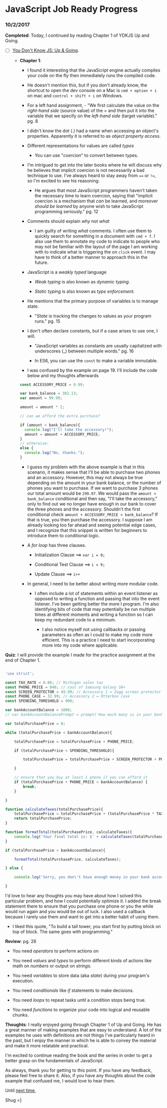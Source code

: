 # JavaScript Job Ready Progress

### 10/2/2017

**Completed**: Today, I continued by reading Chapter 1 of YDKJS Up and Going.

- [ ] [You Don't Know JS: Up & Going](https://github.com/getify/You-Dont-Know-JS/blob/master/up%20&%20going/README.md#you-dont-know-js-up--going).

  - **Chapter 1**:

    - I found it interesting that the JavaScript engine actually compiles your code on the fly then immediately runs the compiled code.

    - He doesn't mention this, but if you don't already know, the shortcut to open the dev console on a Mac is `cmd + option + i` on mac and `control + shift + i` on Windows.

    - For a left hand assignment, - "We first calculate the value on the *right-hand side* (source value) of the = and then put it into the variable that we specify on the *left-hand side* (target variable)." pg. 8

    - I didn't know the dot (.) had a name when accessing an object's properties. Apparently it is referred to as *object property access*.

    - Different representations for values are called *types*

      - You can use "*coercion*" to convert between types.

    - I'm intrigued to get into the later books where he will discuss why he believes that implicit coercion is not necessarily a bad technique to use. I've always heard to stay away from `==` or `!=`, so I'm excited to see his reasoning.

      - He argues that most JavaScript programmers haven't taken the necessary time to learn coercion, saying that "implicit coercion is a mechanism that *can* be learned, and moreover *should be learned* by anyone wish to take JavaScript programming seriously." pg. 12

    - Comments should explain *why* not *what*

      - I am guilty of writing *what* comments. I often use them to quickly search for something in a document with `cmd + f`. I also use them to annotate my code to indicate to people who may not be familiar with the layout of the page I am working with to indicate what is triggering the on `click` event. I may have to think of a better manner to approach this in the future.

    - JavaScript is a *weakly typed* language

      - *Weak typing* is also known as *dynamic typing*.

      - *Static typing* is also known as *type enforcement*.

    - He mentions that the primary purpose of variables is to manage state.

      - "*State* is tracking the changes to values as your program runs." pg. 15

    - I don't often declare constants, but if a case arises to use one, I will.

      - "JavaScript variables as constants are usually capitalized with underscores (\_) between multiple words." pg. 16

      - In ES6, you can use the `const` to make a variable immutable.

    - I was confused by the example on page 19. I'll include the code below and my thoughts afterwards

    ``` javascript
    const ACCESSORY_PRICE = 9.99;

    var bank_balance = 302.13;
    var amount = 99.99;

    amount = amount * 2;

    // can we afford the extra purchase?

    if (amount < bank_balance){
      console.log("I'll take the accessory!");
      amount = amount + ACCESSORY_PRICE;
    }
    // otherwise:
    else {
      console.log("No, thanks.");
    }
    ```

      - I guess my problem with the above example is that in this scenario, it makes sense that I'll be able to purchase two phones and an accessory. However, this may not always be true depending on the amount in your bank balance, or the number of phones you want to purchase. If we want to purchase 3 phones our total amount would be `299.97`. We would pass the `amount < bank_balance` conditional and then say, "I'll take the accessory," only to find out we no longer have enough in our bank to cover the three phones and the accessory. Shouldn't the first conditional check `amount + ACCESSORY_PRICE < bank_balance`? If that is true, you then purchase the accessory. I suppose I am already looking too far ahead and seeing potential edge cases, and I recognize that this snippet is written for beginners to introduce them to conditional logic.

    - A *for loop* has three clauses.

      - Initialization Clause ==> `var i = 0;`

      - Conditional Test Clause ==> `i < 9;` <!-- The 9 here is arbitrary -->

      - Update Clause ==> `i++`

    - In general, I need to be better about writing more modular code.

      - I often include a lot of statements within an event listener as opposed to writing a function and passing that into the event listener. I've been getting better the more I program. I'm also identifying bits of code that may potentially be run multiple times at different moments and writing a function so I can keep my redundant code to a minimum.

        - I also notice myself not using callbacks or passing parameters as often as I could to make my code more efficient. This is a practice I need to start incorporating more into my code where applicable.

**Quiz**: I will provide the example I made for the practice assignment at the end of Chapter 1.

``` javascript

'use strict';

const TAX_RATE = 0.06; // Michigan sales tax
const PHONE_PRICE = 840; // cost of Samsung Galaxy S8+
const SCREEN_PROTECTOR = 49.99; // Accessory 1 = Zagg screen protector
const PHONE_CASE = 32.99; // Accessory 2 = Otterbox case
const SPENDING_THRESHOLD = 900;

var bankAccountBalance = 1000;
// var bankAccountBalancePrompt = prompt('How much many is in your bank account?')

var totalPurchasePrice = 0;

while (totalPurchasePrice < bankAccountBalance){

    totalPurchasePrice = totalPurchasePrice + PHONE_PRICE;

    if (totalPurchasePrice < SPENDING_THRESHOLD){

        totalPurchasePrice = totalPurchasePrice + SCREEN_PROTECTOR + PHONE_CASE;

    }

    // ensure that you buy at least 1 phone if you can afford it
    if (totalPurchasePrice + PHONE_PRICE > bankAccountBalance) {
        break;
    }

}

function calculateTaxes(totalPurchasePrice){
    totalPurchasePrice = totalPurchasePrice + (totalPurchasePrice * TAX_RATE);
    return totalPurchasePrice;
}

function formatTotal(totalPurchasePrice, calculateTaxes){
    console.log('Your final total is: $' + calculateTaxes(totalPurchasePrice).toFixed(2));
}

if (totalPurchasePrice < bankAccountBalance){

    formatTotal(totalPurchasePrice, calculateTaxes);

} else {

    console.log('Sorry, you don\'t have enough money in your bank account to purchase the phone.');

}

```

I'd love to hear any thoughts you may have about how I solved this particular problem, and how I could potentially optimize it. I added the break statement there to ensure that you purchase one phone or you the while would run again and you would be out of luck. I also used a callback because I rarely use them and want to get into a better habit of using them.

- I liked this quote, "To build a tall tower, you start first by putting block on top of block. The same goes with programming."

**Review**: pg. 28

  - You need *operators* to perform actions on

  - You need *values* and *types* to perform different kinds of actions like math on *numbers* or output on *strings*.

  - You need *variables* to store data (aka *state*) during your program's execution.

  - You need *conditionals* like *if* statements to make decisions.

  - You need *loops* to repeat tasks until a condition stops being true.

  - You need *functions* to organize your code into logical and reusable chunks.

**Thoughts**: I really enjoyed going through Chapter 1 of Up and Going. He has a great manner of making examples that are easy to understand. A lot of the examples he uses with definitions are not things I've particularly heard in the past, but I enjoy the manner in which he is able to convey the material and make it more relatable and practical.

I'm excited to continue reading the book and the series in order to get a better grasp on the fundamentals of JavaScript.

As always, thank you for getting to this point. If you have any feedback, please feel free to share it. Also, if you have any thoughts about the code example that confused me, I would love to hear them.

Until [next time](10_03_17.md),

Shug =]
